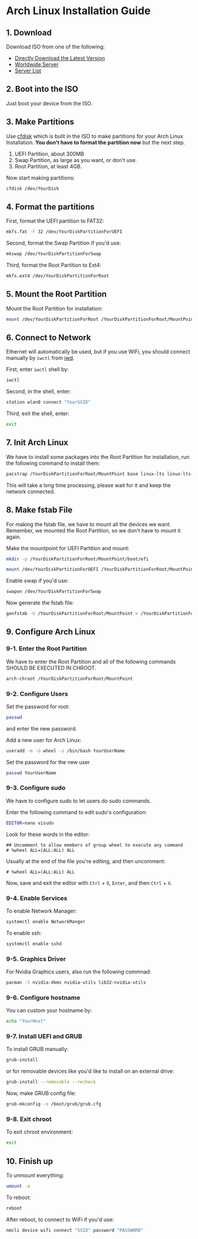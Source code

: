 # Arch Linux Installation Guide

## 1. Download

Download ISO from one of the following:
- [Directly Download the Latest Version](https://geo.mirror.pkgbuild.com/iso/2025.08.01/archlinux-x86_64.iso)
- [Worldwide Server](https://geo.mirror.pkgbuild.com/iso/2025.08.01/)
- [Server List](https://archlinux.org/download)

## 2. Boot into the ISO

Just boot your device from the ISO.

## 3. Make Partitions

Use [cfdisk](https://cfdisk.com/) which is bulit in the ISO to make partitions for your Arch Linux Installation. **You don't have to format the partition now** but the next step.

1. UEFI Partition, about 300MB
2. Swap Partition, as large as you want, or don't use.
3. Root Partition, at least 4GB.

Now start making partitions:

```bash
cfdisk /dev/YourDisk
```

## 4. Format the partitions

First, format the UEFI partition to FAT32:

```bash
mkfs.fat -F 32 /dev/YourDiskPartitionForUEFI
```

Second, format the Swap Partition if you'd use:

```bash
mkswap /dev/YourDiskPartitionForSwap
```

Third, format the Root Partition to Ext4:

```bash
mkfs.ext4 /dev/YourDiskPartitionForRoot
```

## 5. Mount the Root Partition

Mount the Root Partition for installation:

```bash
mount /dev/YourDiskPartitionForRoot /YourDiskPartitionForRoot/MountPoint
```

## 6. Connect to Network

Ethernet will automatically be used, but if you use WiFi, you should connect manually by `iwctl` from [iwd](https://wiki.archlinux.org/title/Iwd).

First, enter `iwctl` shell by:

```bash
iwctl
```

Second, in the shell, enter:

```bash
station wlan0 connect "YourSSID"
```

Third, exit the shell, enter:

```bash
exit
```

## 7. Init Arch Linux

We have to install some packages into the Root Partition for installation, run the following command to install them:

```bash
pacstrap /YourDiskPartitionForRoot/MountPoint base linux-lts linux-lts-headers linux-firmware sof-firmware base-devel nano grub sudo efibootmgr networkmanager
```

This will take a long time processing, please wait for it and keep the network connected.

## 8. Make fstab File

For making the fstab file, we have to mount all the devices we want. Remember, we mounted the Root Partition, so we don't have to mount it again. 

Make the mountpoint for UEFI Partition and mount:

```bash
mkdir -p /YourDiskPartitionForRoot/MountPoint/boot/efi
```

```bash
mount /dev/YourDiskPartitionForUEFI /YourDiskPartitionForRoot/MountPoint/boot/efi
```

Enable swap if you'd use:

```bash
swapon /dev/YourDiskPartitionForSwap
```

Now generate the fstab file:

```bash
genfstab -U /YourDiskPartitionForRoot/MountPoint > /YourDiskPartitionForRoot/MountPoint/etc/fstab
```

## 9. Configure Arch Linux

### 9-1. Enter the Root Partition

We have to enter the Root Partition and all of the following commands SHOULD BE EXECUTED IN CHROOT.

```bash
arch-chroot /YourDiskPartitionForRoot/MountPoint
```

### 9-2. Configure Users

Set the password for root:

```bash
passwd
```

and enter the new password.

Add a new user for Arch Linux:

```bash
useradd -m -G wheel -s /bin/bash YourUserName
```

Set the password for the new user

```bash
passwd YourUserName
```

### 9-3. Configure sudo

We have to configure sudo to let users do sudo commands.

Enter the following command to edit sudo's configuration:

```bash
EDITOR=nano visudo
```

Look for these words in the editor:

```
## Uncomment to allow members of group wheel to execute any command
# %wheel ALL=(ALL:ALL) ALL
```

Usually at the end of the file you're editing, and then uncomment:

```
# %wheel ALL=(ALL:ALL) ALL
```

Now, save and exit the editor with `Ctrl` + `O`, `Enter`, and then `Ctrl` + `X`.

### 9-4. Enable Services

To enable Network Manager:

```bash
systemctl enable NetworkManger
```

To enable ssh:

```bash
systemctl enable sshd
```

### 9-5. Graphics Driver

For Nvidia Graphics users, also run the following commnad:

```bash
pacman -S nvidia-dkms nvidia-utils lib32-nvidia-utils
```

### 9-6. Configure hostname

You can custom your hostname by:

```bash
echo "YourHost"
```

### 9-7. Install UEFI and GRUB

To install GRUB manually:

```bash
grub-install
```

or for removable devices like you'd like to install on an external drive:

```bash
grub-install --removable --recheck
```

Now, make GRUB config file:

```bash
grub-mkconfig -o /boot/grub/grub.cfg
```

### 9-8. Exit chroot

To exit chroot environment:

```bash
exit
```

## 10. Finish up

To unmount everything:

```bash
umount -a
```

To reboot:

```bash
reboot
```

After reboot, to connect to WiFi if you'd use:

```bash
nmcli device wifi connect "SSID" password "PASSWORD"
```
